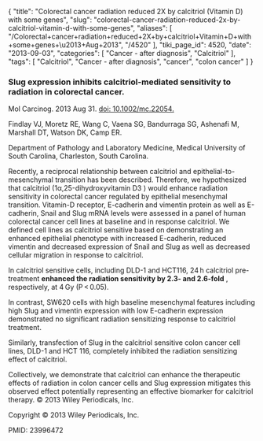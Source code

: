 {
    "title": "Colorectal cancer radiation reduced 2X by calcitriol (Vitamin D) with some genes",
    "slug": "colorectal-cancer-radiation-reduced-2x-by-calcitriol-vitamin-d-with-some-genes",
    "aliases": [
        "/Colorectal+cancer+radiation+reduced+2X+by+calcitriol+Vitamin+D+with+some+genes+\u2013+Aug+2013",
        "/4520"
    ],
    "tiki_page_id": 4520,
    "date": "2013-09-03",
    "categories": [
        "Cancer - after diagnosis",
        "Calcitriol"
    ],
    "tags": [
        "Calcitriol",
        "Cancer - after diagnosis",
        "cancer",
        "colon cancer"
    ]
}


### Slug expression inhibits calcitriol-mediated sensitivity to radiation in colorectal cancer.

Mol Carcinog. 2013 Aug 31. [doi: 10.1002/mc.22054.](https://doi.org/10.1002/mc.22054.) 

Findlay VJ, Moretz RE, Wang C, Vaena SG, Bandurraga SG, Ashenafi M, Marshall DT, Watson DK, Camp ER.

Department of Pathology and Laboratory Medicine, Medical University of South Carolina, Charleston, South Carolina.

Recently, a reciprocal relationship between calcitriol and epithelial-to-mesenchymal transition has been described. Therefore, we hypothesized that calcitriol (1α,25-dihydroxyvitamin D3 ) would enhance radiation sensitivity in colorectal cancer regulated by epithelial mesenchymal transition. Vitamin-D receptor, E-cadherin and vimentin protein as well as E-cadherin, Snail and Slug mRNA levels were assessed in a panel of human colorectal cancer cell lines at baseline and in response calcitriol. We defined cell lines as calcitriol sensitive based on demonstrating an enhanced epithelial phenotype with increased E-cadherin, reduced vimentin and decreased expression of Snail and Slug as well as decreased cellular migration in response to calcitriol. 

In calcitriol sensitive cells, including DLD-1 and HCT116, 24 h calcitriol pre-treatment  **enhanced the radiation sensitivity by 2.3- and 2.6-fold** , respectively, at 4 Gy (P < 0.05). 

In contrast, SW620 cells with high baseline mesenchymal features including high Slug and vimentin expression with low E-cadherin expression demonstrated no significant radiation sensitizing response to calcitriol treatment. 

Similarly, transfection of Slug in the calcitriol sensitive colon cancer cell lines, DLD-1 and HCT 116, completely inhibited the radiation sensitizing effect of calcitriol. 

Collectively, we demonstrate that calcitriol can enhance the therapeutic effects of radiation in colon cancer cells and Slug expression mitigates this observed effect potentially representing an effective biomarker for calcitriol therapy. © 2013 Wiley Periodicals, Inc.

Copyright © 2013 Wiley Periodicals, Inc.

PMID:     23996472